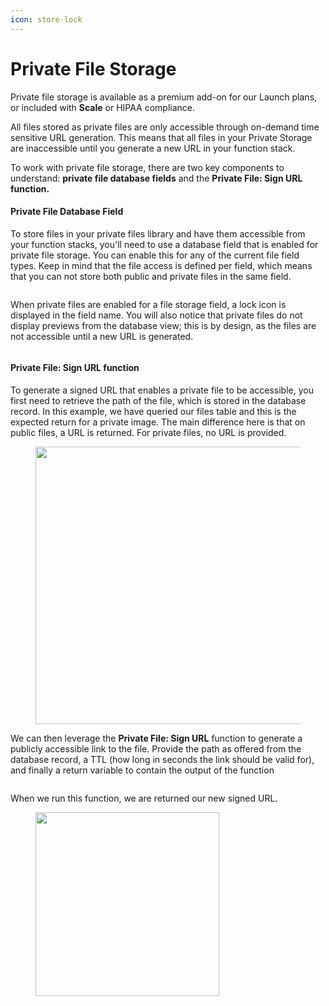 ```yaml
---
icon: store-lock
---
```


# Private File Storage

Private file storage is available as a premium add-on for our Launch plans, or included with **Scale** or HIPAA compliance.

All files stored as private files are only accessible through on-demand time sensitive URL generation. This means that all files in your Private Storage are inaccessible until you generate a new URL in your function stack.

To work with private file storage, there are two key components to understand: **private file database fields** and the **Private File: Sign URL function.**

#### Private File Database Field

To store files in your private files library and have them accessible from your function stacks, you'll need to use a database field that is enabled for private file storage. You can enable this for any of the current file field types. Keep in mind that the file access is defined per field, which means that you can not store both public and private files in the same field.

<figure><img src="../.gitbook/assets/CleanShot 2023-10-25 at 08.19.10.png" alt=""><figcaption></figcaption></figure>

When private files are enabled for a file storage field, a lock icon is displayed in the field name. You will also notice that private files do not display previews from the database view; this is by design, as the files are not accessible until a new URL is generated.

<figure><img src="../.gitbook/assets/CleanShot 2023-10-25 at 08.21.58.png" alt=""><figcaption></figcaption></figure>

#### Private File: Sign URL function

To generate a signed URL that enables a private file to be accessible, you first need to retrieve the path of the file, which is stored in the database record. In this example, we have queried our files table and this is the expected return for a private image. The main difference here is that on public files, a URL is returned. For private files, no URL is provided.

<figure><img src="../.gitbook/assets/CleanShot 2023-10-25 at 13.59.21.png" alt="" width="444"><figcaption></figcaption></figure>

We can then leverage the **Private File: Sign URL** function to generate a publicly accessible link to the file. Provide the path as offered from the database record, a TTL (how long in seconds the link should be valid for), and finally a return variable to contain the output of the function

<figure><img src="../.gitbook/assets/CleanShot 2023-10-25 at 14.01.35.png" alt=""><figcaption></figcaption></figure>

When we run this function, we are returned our new signed URL.

<figure><img src="../.gitbook/assets/CleanShot 2023-10-25 at 14.16.58.png" alt="" width="294"><figcaption></figcaption></figure>
